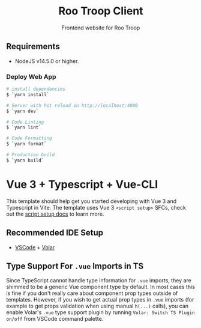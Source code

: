 <div align="center">

<h1>Roo Troop Client</h1>

Frontend website for Roo Troop

</div>

## Requirements

- NodeJS v14.5.0 or higher.

### Deploy Web App

```bash
# install dependencies
$ `yarn install`

# Server with hot reload on http://localhost:4000
$ `yarn dev`

# Code Linting
$ `yarn lint`

# Code Formatting
$ `yarn format`

# Production build
$ `yarn build`


```

# Vue 3 + Typescript + Vue-CLI

This template should help get you started developing with Vue 3 and Typescript in Vite. The template uses Vue 3 `<script setup>` SFCs, check out the [script setup docs](https://v3.vuejs.org/api/sfc-script-setup.html#sfc-script-setup) to learn more.

## Recommended IDE Setup

- [VSCode](https://code.visualstudio.com/) + [Volar](https://marketplace.visualstudio.com/items?itemName=johnsoncodehk.volar)

## Type Support For `.vue` Imports in TS

Since TypeScript cannot handle type information for `.vue` imports, they are shimmed to be a generic Vue component type by default. In most cases this is fine if you don't really care about component prop types outside of templates. However, if you wish to get actual prop types in `.vue` imports (for example to get props validation when using manual `h(...)` calls), you can enable Volar's `.vue` type support plugin by running `Volar: Switch TS Plugin on/off` from VSCode command palette.
